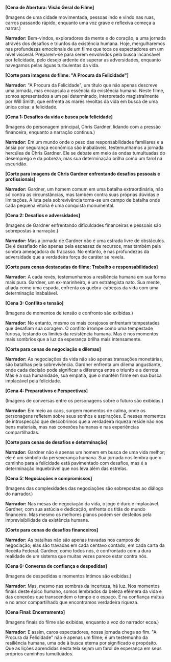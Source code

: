 **[Cena de Abertura: Visão Geral do Filme]**

(Imagens de uma cidade movimentada, pessoas indo e vindo nas ruas, carros passando rápido, enquanto uma voz grave e reflexiva começa a narrar.)

**Narrador:** Bem-vindos, exploradores da mente e do coração, a uma jornada através dos desafios e triunfos da existência humana. Hoje, mergulharemos nas profundezas emocionais de um filme que toca os espectadores em um nível visceral. Preparem-se para serem envolvidos pela busca incansável por felicidade, pelo desejo ardente de superar as adversidades, enquanto navegamos pelas águas turbulentas da vida.

**[Corte para imagens do filme: "A Procura da Felicidade"]**

**Narrador:** "A Procura da Felicidade", um título que não apenas descreve uma jornada, mas encapsula a essência da existência humana. Neste filme, somos apresentados a um pai determinado, interpretado magistralmente por Will Smith, que enfrenta as marés revoltas da vida em busca de uma única coisa: a felicidade.

**[Cena 1: Desafios da vida e busca pela felicidade]**

(Imagens do personagem principal, Chris Gardner, lidando com a pressão financeira, enquanto a narração continua.)

**Narrador:** Em um mundo onde o peso das responsabilidades familiares e a ânsia por segurança econômica são inabaláveis, testemunhamos a jornada hercúlea de Chris Gardner. Ele se debate em meio às ondas tumultuadas do desemprego e da pobreza, mas sua determinação brilha como um farol na escuridão.

**[Corte para imagens de Chris Gardner enfrentando desafios pessoais e profissionais]**

**Narrador:** Gardner, um homem comum em uma batalha extraordinária, não só contra as circunstâncias, mas também contra suas próprias dúvidas e limitações. A luta pela sobrevivência torna-se um campo de batalha onde cada pequena vitória é uma conquista monumental.

**[Cena 2: Desafios e adversidades]**

(Imagens de Gardner enfrentando dificuldades financeiras e pessoais são sobrepostas à narração.)

**Narrador:** Mas a jornada de Gardner não é uma estrada livre de obstáculos. Ele é desafiado não apenas pela escassez de recursos, mas também pela sombra ameaçadora do fracasso. No entanto, é nas profundezas da adversidade que a verdadeira força de caráter se revela.

**[Corte para cenas destacadas do filme: Trabalho e responsabilidades]**

**Narrador:** A cada revés, testemunhamos a resiliência humana em sua forma mais pura. Gardner, um ex-marinheiro, é um estrategista nato. Sua mente, afiada como uma espada, enfrenta os quebra-cabeças da vida com uma determinação inabalável.

**[Cena 3: Conflito e tensão]**

(Imagens de momentos de tensão e confronto são exibidas.)

**Narrador:** No entanto, mesmo os mais corajosos enfrentam tempestades que desafiam sua coragem. O conflito irrompe como uma tempestade furiosa, testando os limites da resistência humana. Mas é nos momentos mais sombrios que a luz da esperança brilha mais intensamente.

**[Corte para cenas de negociação e dilemas]**

**Narrador:** As negociações da vida não são apenas transações monetárias, são batalhas pela sobrevivência. Gardner enfrenta um dilema angustiante, onde cada decisão pode significar a diferença entre o triunfo e a derrota. Mas é a sua humanidade, sua empatia, que o mantém firme em sua busca implacável pela felicidade.

**[Cena 4: Preparativos e Perspectivas]**

(Imagens de conversas entre os personagens sobre o futuro são exibidas.)

**Narrador:** Em meio ao caos, surgem momentos de calma, onde os personagens refletem sobre seus sonhos e aspirações. É nesses momentos de introspecção que descobrimos que a verdadeira riqueza reside não nos bens materiais, mas nas conexões humanas e nas experiências compartilhadas.

**[Corte para cenas de desafios e determinação]**

**Narrador:** Gardner não é apenas um homem em busca de uma vida melhor; ele é um símbolo da perseverança humana. Sua jornada nos lembra que o caminho para a felicidade está pavimentado com desafios, mas é a determinação inquebrável que nos leva além das estrelas.

**[Cena 5: Negociações e compromissos]**

(Imagens das complexidades das negociações são sobrepostas ao diálogo do narrador.)

**Narrador:** Nas mesas de negociação da vida, o jogo é duro e implacável. Gardner, com sua astúcia e dedicação, enfrenta os titãs do mundo financeiro. Mas mesmo os melhores planos podem ser desfeitos pela imprevisibilidade da existência humana.

**[Corte para cenas de desafios financeiros]**

**Narrador:** As batalhas não são apenas travadas nos campos de negociação; elas são travadas em cada centavo contado, em cada carta da Receita Federal. Gardner, como todos nós, é confrontado com a dura realidade de um sistema que muitas vezes parece estar contra nós.

**[Cena 6: Conversa de confiança e despedidas]**

(Imagens de despedidas e momentos íntimos são exibidas.)

**Narrador:** Mas, mesmo nas sombras da incerteza, há luz. Nos momentos finais deste épico humano, somos lembrados da beleza efêmera da vida e das conexões que transcendem o tempo e o espaço. É na confiança mútua e no amor compartilhado que encontramos verdadeira riqueza.

**[Cena Final: Encerramento]**

(Imagens finais do filme são exibidas, enquanto a voz do narrador ecoa.)

**Narrador:** E assim, caros espectadores, nossa jornada chega ao fim. "A Procura da Felicidade" não é apenas um filme; é um testemunho da resiliência humana, uma ode à busca eterna por significado e propósito. Que as lições aprendidas nesta tela sejam um farol de esperança em seus próprios caminhos tumultuados.